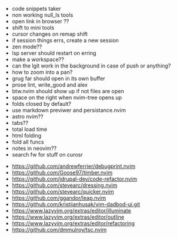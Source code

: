 - code snippets taker
- non working null_ls tools
- open link in browser ??
- shift to mini tools
- cursor changes on remap shift
- if session things errs, create a new session
- zen mode??
- lsp server should restart on erring
- make a workspace??
- can the lgit work in the background in case of push or anything?
- how to zoom into a pan?
- grug far should open in its own buffer
- prose lint, write_good and alex
- btw.nvim should show up if not files are open
- space on the right when nvim-tree opens up
- folds closed by default?
- use markdown previwer and persistance.nvim
- astro nvim??
- tabs??
- total load time
- html folding
- fold all funcs
- notes in neovim??
- search fw for stuff on curosr

<!-- plugins to install -->

- https://github.com/andrewferrier/debugprint.nvim
- https://github.com/Goose97/timber.nvim
- https://github.com/jdrupal-dev/code-refactor.nvim
- https://github.com/stevearc/dressing.nvim
- https://github.com/stevearc/quicker.nvim
- https://github.com/ggandor/leap.nvim
- https://github.com/kristijanhusak/vim-dadbod-ui.git
- https://www.lazyvim.org/extras/editor/illuminate
- https://www.lazyvim.org/extras/editor/outline
- https://www.lazyvim.org/extras/editor/refactoring
- https://github.com/dmmulroy/tsc.nvim

